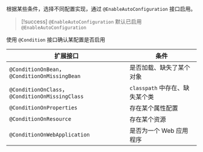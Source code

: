 根据某些条件，选择不同配置实现，通过 `@EnableAutoConfiguration` 接口启用。

> [!success] `@EnableAutoConfiguration` 默认已启用 `@EnableAutoConfiguration`

使用 `@Condition` 接口确认某配置是否启用

| 扩展接口                                           | 条件                    |
| ---------------------------------------------- | --------------------- |
| `@ConditionOnBean`，`@ConditionOnMissingBean`   | 是否加载、缺失了某个对象          |
| `@ConditionOnClass`，`@ConditionOnMissingClass` | `classpath` 中存在、缺失某个类 |
| `@ConditionOnProperties`                       | 存在某个属性配置              |
| `@ConditionOnResource`                         | 存在某个资源                |
| `@ConditionOnWebApplication`                   | 是否为一个 Web 应用程序        |
